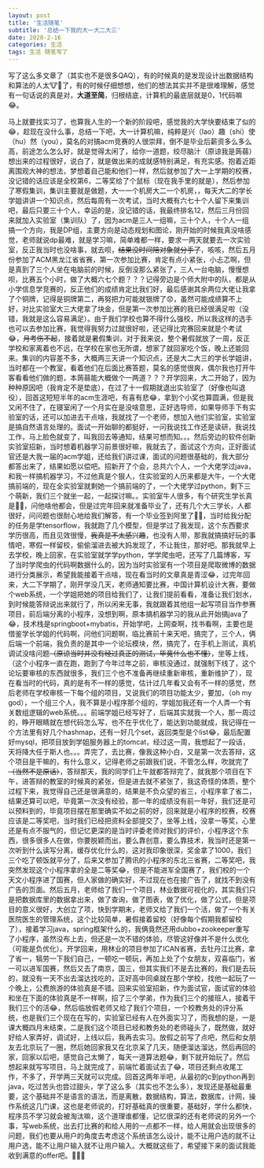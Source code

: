 ```yaml
---
layout: post
title: '生活随笔'
subtitle: '总结一下我的大一大二大三'
date: 2020-2-16
categories: 生活
tags: 生活 随笔写了
---
```








写了这么多文章了（其实也不是很多QAQ），有的时候真的是发现设计出数据结构和算法的人太🐮🍺了，有的时候仔细想想，他们的想法其实并不是很难理解，感觉有一句话说的真是对，**大道至简**，归根结底，计算机的最底层就是0，1代码嘛😂。

马上就要找实习了，也算我人生的一个新的阶段吧，感觉我的大学快要结束了似的😂，趁现在没什么事，总结一下吧，大一计算机嘛，纯粹是兴（lao）趣（shi）使（hu）然（you），莫名的对搞acm竞赛的人很崇拜，倒不是毕业后薪资多么多么高，前途怎么怎么好，就是觉得太闲了，给你一道题，绞尽脑汁（原谅我是蒟蒻）想出来的过程很好，说白了，就是做出来的成就感特别满足，有充实感。抱着近距离围观大神的想法，梦想着自己能和他们一样，然后就参加了大一上学期的校赛，没记错的话应该是全校第6，二等奖给了个鼠标（现在我手里的就是），然后参加了寒假集训，集训主要就是做题，大一一个机房大二一个机房，，每天大二的学长学姐讲讲一个知识点，然后每周有一次考试，当时大概有六七十个人留下来集训吧，最后只要三十个人，幸运的是，没记错的话，我最终排名12，然后三月份回来就加入实验室（集训队）了，因为acm是三人一组嘛，三十个人，十个人一组搞一个方向，我是DP组，主要方向是动态规划和图论，刚开始的时候我真没啥感觉，老师就说dp最难，就是学习嘛，简单难都一样，要求一两天就要去一次实验室，反正我当时也没啥事，就去呗，~~结果没时间陪对象就分手了~~，咳咳，然后五月份参加了ACM黑龙江省省赛，第一次参加比赛，肯定有点小紧张，小忐忑啊，但是真到了三个人坐在电脑前的时候，反倒没那么紧张了，三人一台电脑，慢慢想呗，比赛五个小时，做了大概六七个题？？？记得旁边是个师大附中的队，都是从小学信息学竞赛的，反正他们的成绩肯定比我们好，最后感谢其余两位大佬让我拿了个铜牌，记得是铜牌第二，再努把力可能就银牌了😟，虽然可能成绩算不上好，对比实验室大三大佬拿了块金，但是第一次参加比赛的我已经很满足啦（没错，我就是这么容易满足）。由于我们学校也算不得什么强校，所以我这样的选手也可以去参加比赛，我觉得我努力过就很好啦，还记得比完赛回来就是个考试😂，~~月考伤不起~~，接着就是暑假集训，对于我来说，整个暑假就放了一周，反正学校和家离着也不远，在学校在家也无所谓，想家了就回家吃个饭，晚上还能回来。集训的内容差不多，大概两三天讲一个知识点，还是大二大三的学长学姐讲，当时都在一个教室，看着他们在后面比赛答题，莫名的感觉很爽，偶尔我也打开牛客看看他们做的题，本蒟蒻能大概做个一两道？？？开学回来，大二开始了，因为种种原因吧（我肯定不是垫底），在过了十一假期就退出实验室了（好像也叫退役），回首这短短半年的acm生涯吧，有喜有悲😂，拿到个小奖也算圆满，但是我又闲不住了，在寝室闲了一个月实在是没啥意思，正好选导师，如果导师手下有实验室的话，还可以加进去干点啥，我就找了一个老师，想加入他们实验室，实验室是搞自然语言处理的。面试一开始聊的都挺好，一问我说找工作还是读研，我说找工作，马上脸色就变了，叫我回去等通知，结果可想而知。。。然后旁边的软件创新实验室招新，当时想着机器学习前景很好嘛，我就去了，面试这个方向，正好面试官还是大我一届的acm学姐，还给我们讲过课，面试的问题很基础的，我大部分都答出来了，结果如愿以偿吧。招新开了个会，总共六个人，一个大佬学过java，和我一样搞机器学习，不过他真是个狠人，住实验室的人历来都是大牛，一个大佬搞前端的，现在全实验室就剩她一个搞前端的了，一个大佬学过python，剩下三个萌新，我们三个就坐一起，一起探讨嘛。。实验室牛人很多，有个研究生学长真是🐂🍺，问他啥他都会，但是过完年回来就准备毕业了，还有几个大三学长，人都很好，问问题也很耐心地给我们解答，有一个毕业签到阿里了🐂🍺，当时给我分配的任务是学tensorflow，我就跑了几个模型，但是学过了我发现，这个东西要求学历很高，而且见效很慢，~~我真是不太感兴趣~~，也没有人带，那我就搞搞好玩的事情吧，寒假一样留校，偷偷溜进去被大妈发现了，不让我住，那好吧。那我就早上去学校，晚上回家，在实验室就学学python，学学爬虫吧，还写了几篇博客，写了当时学爬虫的代码啊数据什么的，因为当时实验室有一个项目是爬取微博的数据进行分类展示，希望我能接着干点啥，现在看当时的文章真是青涩😂，过完年回来，大二下学期了，刚开学没几天，老师通知要比赛，中国计算机设计大赛，要做个web系统，一个学姐把她的项目给我们了，让我们提前看看，准备让我们划水，到时候能答辩说出来就行了，所以闲来无事，我就跟着其他组一起写项目当作参赛项目，前后端分离的小程序，没想到啊，原本搞机器学习的我从此开始搞java了😂，技术栈是springboot+mybatis，开始学吧，上网查啊，找书看啊，主要也是借鉴学长学姐的代码啊，问他们问题啊，临比赛前十来天吧，搞完了，三个人，俩后端一个前端，我负责的是其中一个论坛模块，然，搞完了，在手机上测试，真机调试没啥问题~~（原谅当时并没有经过真正的测试，毕竟什么也不懂）~~，坐等上线，（这个小程序一直在跑，跑到了今年过年之前，审核没通过，就强制下线了，这个论坛要审核的东西就很多，我们三个也不准备再继续重新审核，重新维护了），现在看当时的代码，真的是有不一样的感觉，估计过几年看又会有不一样的感觉，然后老师在学校审核一下每个组的项目，又说我们的项目功能太少，要加，（oh my god），一个组三个人，我不算是小程序那个组的，学姐加我还有一个人弄一个有关数组逻辑的web系统。。。前端学姐已经写好了，后端其实就我一个人，那一周过的，睁开眼睛就在想代码怎么写，也不在乎优化了，能达到功能就成，我记得在一个方法里有好几个hashmap，还有一好几个set，返回类型是个list😂，最后配置好mysql，把项目放到学姐服务器上的tomcat，经过这一周，我想起了一段话，天将降大任于斯人也。。。弄完了，去比赛，像我这种小白，又是第一次去答辩，这个项目是干嘛的，有什么意义，记得老师之前跟我们说，不管怎么样，吹就完了~~（当然不是原话）~~，答辩那天，我的同学们上午就都答辩完了，就我那个项目在下午，进答辩的教室的时候真的紧张，但是进去就不紧张了，我这奇怪的体质，整个过程下来，我觉得自己还是很满意的，结果是不负众望的省三，小程序拿了省二，结果还算可以吧，毕竟第一次没有经验，那一年的成绩没有前一年好，我们还是可以预料到的，毕竟项目摆在那里确实不如之前的好，回来就是小程序的校赛，校赛应该是二等奖吧，当时我们已经把资料全部提交了，坐等上线，没拿一等奖，心里还是有点不服气的，但记忆更深的是当时评委老师对我们的评价，小程序这个东西，很多很多人在做，你要脱颖而出，要么靠创意，要么靠技术，我当时还是第一次听到什么读写分离，缓存优化什么的，这对我印象很深，奖金拿了1000，我们三个吃了顿饭就平分了，后来又参加了腾讯的小程序的东北三省赛，二等奖吧，我突然发现这个小程序拿的全是二等奖😂，但是不能进军全国赛了，我们校的一个天文小程序进了国赛，但人家做的确实好，不过现在也在接广告了，就找不到没有广告的页面。然后五月，老师给了我们一个项目，林业数据可视化的，其实我们只是把数据库里的数据拿出来，做了查询，做了图表，做了优化，做了公式，但是项目的意义很好，大创立了项，快到学期末，老师又给了我们一个活，做了一个有关医院医生的管理系统，这个比较简单，暑假接着留校（好像每个假期我都留校了），接着学习java，spring框架什么的，我俩竟然还用dubbo+zookeeper重写了小程序，虽然没布上去，但还是一次不错的体验，尽管这好像并不是什么优化（可能是负优化）。开学回来，用林业的项目参加了ICAN省赛，去牡丹江比赛，拿了省一，犒劳一下我们自己，一顿吃一顿玩，再加上处了个女朋友，双喜临门，省一可以进军国赛，然后又去了南京，国三，但其实我们不是去比赛的，我们是去玩的，就没有一天不出去溜达找吃的，正好高中同桌就在那个学校，找他一起玩了一个晚上，公费旅游的体验真是不错。回来实验室招新，作为面试官，面试官的体验和坐在下面的体验真是不一样啊，招了三个学弟，作为我们三个的接班人，接着干我们三个的活😂，然后临放假老师又给了我们个项目，一个校教务处的评分系统，也是我们三个现在在写的，实验室已经有人在外面实习了，而我想的是，一是课大概四月末结束，二是我们这个项目已经和教务处的老师碰头了，既然做，就好好给人家弄好，调试好，上线以后，我再去实习。放假之前写了点吧，然后和女朋友去北京玩了一圈，然后她回家我又在北京呆了几天，随便溜达溜达，然后再回的家，回家以后吧，感觉自己太懒了，每天一道算法题😂，剩下就开始玩了。然后想起来就写写项目，马上就完成了，前端忙着面试去了😂，项目还剩点收尾工作，不多了，开学两三天就可以完成。回首这两年半吧，从最初的c到python再到java，吃过苦头也尝过甜头，学了这么多（其实也不怎么多），发现还是基础最重要，这个基础并不是语言的语法，而是离散，数据结构，算法，数据库，计网，操作系统这几门课，这也是老师说的，打好基础真的很重要，基础好，学什么都快，程序员不学习就会被淘汰嘛，这个道理谁都懂，记忆很深的还有老师说的另外一个事，写web系统，出去打比赛的和给人用的一点都不一样，给人用就会出现很多的问题，我们也要从用户的角度去考虑这个系统该怎么设计，能不让用户选的就不让用户选，能不让用户输入就不让用户输入。大概就这些了，希望接下来的面试我能收到满意的offer吧。💪💪💪

